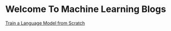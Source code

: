 # Welcome To Machine Learning Blogs

[Train a Language Model from Scratch](https://mlblogspk.github.io/Create-Language-Model/)
